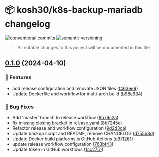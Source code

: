 # 📦 kosh30/k8s-backup-mariadb changelog

[![conventional commits](https://img.shields.io/badge/conventional%20commits-1.0.0-yellow.svg)](https://conventionalcommits.org)
[![semantic versioning](https://img.shields.io/badge/semantic%20versioning-2.0.0-green.svg)](https://semver.org)

> All notable changes to this project will be documented in this file

## [0.1.0](https://github.com/kosh30/k8s-backup-mariadb/compare/v0.0.3...v0.1.0) (2024-04-10)


### 🍕 Features

* add release configuration and renovate JSON files ([f463ee9](https://github.com/kosh30/k8s-backup-mariadb/commit/f463ee993dd30babab69be6e59f08dbe2f959854))
* Update Dockerfile and workflow for multi-arch build ([b98c934](https://github.com/kosh30/k8s-backup-mariadb/commit/b98c93499f10ddaf7af50f89a19402ae1701980c))


### 🐛 Bug Fixes

* Add 'master' branch to release workflow ([8b76c2a](https://github.com/kosh30/k8s-backup-mariadb/commit/8b76c2a863ec993ba800f895aebacafaac883eeb))
* fix missing closing bracket in release.yaml ([8b7245e](https://github.com/kosh30/k8s-backup-mariadb/commit/8b7245ea04eefe85178a309d7212f00b1d5b46a2))
* Refactor release and workflow configuration ([9d2d3ca](https://github.com/kosh30/k8s-backup-mariadb/commit/9d2d3ca37cb4779c1bdcc9a467a312e97362e304))
* Update backup script and README, remove CHANGELOG ([d755b8d](https://github.com/kosh30/k8s-backup-mariadb/commit/d755b8da506a76acb4192e3767f7df6344701c9a))
* Update Docker build platforms in GitHub Actions ([d97f261](https://github.com/kosh30/k8s-backup-mariadb/commit/d97f2619281750dabb0d9362babcb7d10f195b3d))
* update release workflow configuration ([763bf43](https://github.com/kosh30/k8s-backup-mariadb/commit/763bf43074d67d880b1d25d769bd375c4ffaa7e3))
* Update token in GitHub workflows ([1cc2751](https://github.com/kosh30/k8s-backup-mariadb/commit/1cc27513ee048a6a1737c64f2539d368ceff32a1))
